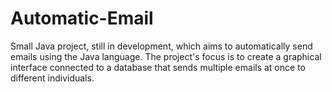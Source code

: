 # Automatic-Email
Small Java project, still in development, which aims to automatically send emails using the Java language. The project's focus is to create a graphical interface connected to a database that sends multiple emails at once to different individuals.
